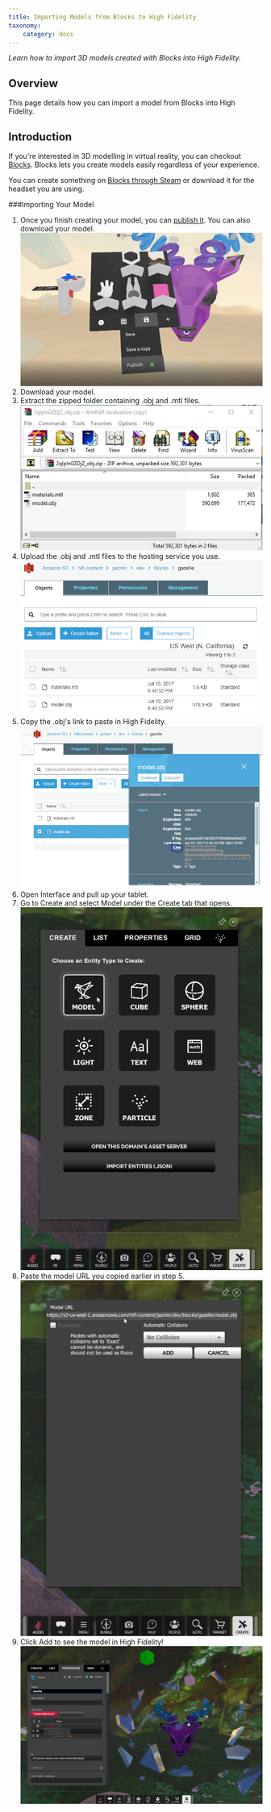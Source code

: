 ```yaml
---
title: Importing Models from Blocks to High Fidelity
taxonomy:
    category: docs
---
```


*Learn how to import 3D models created with Blocks into High Fidelity.*

## Overview

This page details how you can import a model from Blocks into High Fidelity. 



## Introduction

If you're interested in 3D modelling in virtual reality, you can checkout [Blocks](https://vr.google.com/blocks/). Blocks lets you create models easily regardless of your experience. 

You can create something on [Blocks through Steam](http://store.steampowered.com/app/533970/Blocks_by_Google/) or download it for the headset you are using. 

###Importing Your Model

1. Once you finish creating  your model, you can [publish it](https://vr.google.com/u/0/objects/2qIpIn0ZDjZ).  You can also download your model.![](blocks-1.png)
2. Download your model. 
3. Extract the zipped folder containing .obj and .mtl files. ![](blocks-2.png) 
4. Upload the .obj and .mtl files to the hosting service you use. ![](blocks-3.png)
5. Copy the .obj's link to paste in High Fidelity. ![](blocks-4.png)
6. Open Interface and pull up your tablet. 
7. Go to Create and select Model under the Create tab that opens.![](blocks-5.png)
8. Paste the model URL you copied earlier in step 5. ![](blocks-6.png) 
9. Click Add to see the model in High Fidelity! ![](blocks-7.png)





